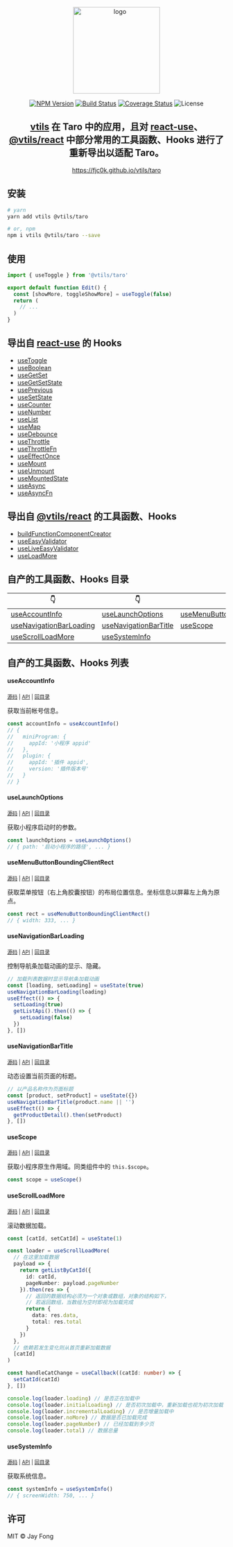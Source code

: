 <p align="center"><img width="200" src="https://raw.githubusercontent.com/fjc0k/vtils/master/logo.png" alt="logo"></p>

<p align="center"><a href="https://www.npmjs.com/package/@vtils/taro"><img src="https://badge.fury.io/js/%40vtils%2Ftaro.svg" alt="NPM Version"></a> <a href="https://travis-ci.org/fjc0k/vtils"><img src="https://travis-ci.org/fjc0k/vtils.svg?branch=master" alt="Build Status"></a> <a href="https://codecov.io/gh/fjc0k/vtils"><img src="https://codecov.io/gh/fjc0k/vtils/branch/master/graph/badge.svg" alt="Coverage Status"></a> <img src="https://badgen.net/github/license/fjc0k/vtils" alt="License"></p>

<h2 align="center"><a href="https://github.com/fjc0k/vtils/tree/master/packages/vtils">vtils</a> 在 Taro 中的应用，且对 <a href="https://github.com/streamich/react-use">react-use</a>、<a href="https://github.com/fjc0k/vtils/tree/master/packages/react">@vtils/react</a> 中部分常用的工具函数、Hooks 进行了重新导出以适配 Taro。</h2>

<p align="center">
  <a href="https://fjc0k.github.io/vtils/taro">https://fjc0k.github.io/vtils/taro</a>
</p>

## 安装

```bash
# yarn
yarn add vtils @vtils/taro

# or, npm
npm i vtils @vtils/taro --save
```

## 使用

```js
import { useToggle } from '@vtils/taro'

export default function Edit() {
  const [showMore, toggleShowMore] = useToggle(false)
  return (
    // ...
  )
}
```

<!-- TYPEDOC -->

## 导出自 <a href="https://github.com/streamich/react-use">react-use</a> 的 Hooks

- [useToggle](https://github.com/streamich/react-use/blob/master/docs/useToggle.md)
- [useBoolean](https://github.com/streamich/react-use/blob/master/docs/useBoolean.md)
- [useGetSet](https://github.com/streamich/react-use/blob/master/docs/useGetSet.md)
- [useGetSetState](https://github.com/streamich/react-use/blob/master/docs/useGetSetState.md)
- [usePrevious](https://github.com/streamich/react-use/blob/master/docs/usePrevious.md)
- [useSetState](https://github.com/streamich/react-use/blob/master/docs/useSetState.md)
- [useCounter](https://github.com/streamich/react-use/blob/master/docs/useCounter.md)
- [useNumber](https://github.com/streamich/react-use/blob/master/docs/useNumber.md)
- [useList](https://github.com/streamich/react-use/blob/master/docs/useList.md)
- [useMap](https://github.com/streamich/react-use/blob/master/docs/useMap.md)
- [useDebounce](https://github.com/streamich/react-use/blob/master/docs/useDebounce.md)
- [useThrottle](https://github.com/streamich/react-use/blob/master/docs/useThrottle.md)
- [useThrottleFn](https://github.com/streamich/react-use/blob/master/docs/useThrottleFn.md)
- [useEffectOnce](https://github.com/streamich/react-use/blob/master/docs/useEffectOnce.md)
- [useMount](https://github.com/streamich/react-use/blob/master/docs/useMount.md)
- [useUnmount](https://github.com/streamich/react-use/blob/master/docs/useUnmount.md)
- [useMountedState](https://github.com/streamich/react-use/blob/master/docs/useMountedState.md)
- [useAsync](https://github.com/streamich/react-use/blob/master/docs/useAsync.md)
- [useAsyncFn](https://github.com/streamich/react-use/blob/master/docs/useAsyncFn.md)

## 导出自 <a href="https://github.com/fjc0k/vtils/tree/master/packages/react">@vtils/react</a> 的工具函数、Hooks

- [buildFunctionComponentCreator](https://github.com/fjc0k/vtils/tree/master/packages/react#buildfunctioncomponentcreator)
- [useEasyValidator](https://github.com/fjc0k/vtils/tree/master/packages/react#useeasyvalidator)
- [useLiveEasyValidator](https://github.com/fjc0k/vtils/tree/master/packages/react#useliveeasyvalidator)
- [useLoadMore](https://github.com/fjc0k/vtils/tree/master/packages/react#useloadmore)

## 自产的工具函数、Hooks 目录
<!-- Main!目录 -->
👇 | 👇 | 👇
--- | --- | ---
[useAccountInfo](#useaccountinfo) | [useLaunchOptions](#uselaunchoptions) | [useMenuButtonBoundingClientRect](#usemenubuttonboundingclientrect)
[useNavigationBarLoading](#usenavigationbarloading) | [useNavigationBarTitle](#usenavigationbartitle) | [useScope](#usescope)
[useScrollLoadMore](#usescrollloadmore) | [useSystemInfo](#usesysteminfo) | 
<!-- Maini目录 -->

## 自产的工具函数、Hooks 列表
<!-- Main!内容 -->
#### useAccountInfo

<small>[源码](https://github.com/fjc0k/vtils/blob/master/packages/taro/src/hooks/useAccountInfo.ts#L20) | [API](https://fjc0k.github.io/vtils/taro/globals.html#useaccountinfo) | [回目录](#目录)</small>

获取当前帐号信息。

```ts
const accountInfo = useAccountInfo()
// {
//   miniProgram: {
//     appId: '小程序 appid'
//   },
//   plugin: {
//     appId: '插件 appid',
//     version: '插件版本号'
//   }
// }
```

#### useLaunchOptions

<small>[源码](https://github.com/fjc0k/vtils/blob/master/packages/taro/src/hooks/useLaunchOptions.ts#L12) | [API](https://fjc0k.github.io/vtils/taro/globals.html#uselaunchoptions) | [回目录](#目录)</small>

获取小程序启动时的参数。

```ts
const launchOptions = useLaunchOptions()
// { path: '启动小程序的路径', ... }
```

#### useMenuButtonBoundingClientRect

<small>[源码](https://github.com/fjc0k/vtils/blob/master/packages/taro/src/hooks/useMenuButtonBoundingClientRect.ts#L12) | [API](https://fjc0k.github.io/vtils/taro/globals.html#usemenubuttonboundingclientrect) | [回目录](#目录)</small>

获取菜单按钮（右上角胶囊按钮）的布局位置信息。坐标信息以屏幕左上角为原点。

```ts
const rect = useMenuButtonBoundingClientRect()
// { width: 333, ... }
```

#### useNavigationBarLoading

<small>[源码](https://github.com/fjc0k/vtils/blob/master/packages/taro/src/hooks/useNavigationBarLoading.ts#L20) | [API](https://fjc0k.github.io/vtils/taro/globals.html#usenavigationbarloading) | [回目录](#目录)</small>

控制导航条加载动画的显示、隐藏。

```ts
// 加载列表数据时显示导航条加载动画
const [loading, setLoading] = useState(true)
useNavigationBarLoading(loading)
useEffect(() => {
  setLoading(true)
  getListApi().then(() => {
    setLoading(false)
  })
}, [])
```

#### useNavigationBarTitle

<small>[源码](https://github.com/fjc0k/vtils/blob/master/packages/taro/src/hooks/useNavigationBarTitle.ts#L17) | [API](https://fjc0k.github.io/vtils/taro/globals.html#usenavigationbartitle) | [回目录](#目录)</small>

动态设置当前页面的标题。

```ts
// 以产品名称作为页面标题
const [product, setProduct] = useState({})
useNavigationBarTitle(product.name || '')
useEffect(() => {
  getProductDetail().then(setProduct)
}, [])
```

#### useScope

<small>[源码](https://github.com/fjc0k/vtils/blob/master/packages/taro/src/hooks/useScope.ts#L11) | [API](https://fjc0k.github.io/vtils/taro/globals.html#usescope) | [回目录](#目录)</small>

获取小程序原生作用域。同类组件中的 `this.$scope`。

```ts
const scope = useScope()
```

#### useScrollLoadMore

<small>[源码](https://github.com/fjc0k/vtils/blob/master/packages/taro/src/hooks/useScrollLoadMore.ts#L45) | [API](https://fjc0k.github.io/vtils/taro/globals.html#usescrollloadmore) | [回目录](#目录)</small>

滚动数据加载。

```ts
const [catId, setCatId] = useState(1)

const loader = useScrollLoadMore(
  // 在这里加载数据
  payload => {
    return getListByCatId({
      id: catId,
      pageNumber: payload.pageNumber
    }).then(res => {
      // 返回的数据结构必须为一个对象或数组，对象的结构如下，
      // 若返回数组，当数组为空时即视为加载完成
      return {
        data: res.data,
        total: res.total
      }
    })
  },
  // 依赖若发生变化则从首页重新加载数据
  [catId]
)

const handleCatChange = useCallback((catId: number) => {
  setCatId(catId)
}, [])

console.log(loader.loading) // 是否正在加载中
console.log(loader.initialLoading) // 是否初次加载中，重新加载也视为初次加载
console.log(loader.incrementalLoading) // 是否增量加载中
console.log(loader.noMore) // 数据是否已加载完成
console.log(loader.pageNumber) // 已经加载到多少页
console.log(loader.total) // 数据总量
```

#### useSystemInfo

<small>[源码](https://github.com/fjc0k/vtils/blob/master/packages/taro/src/hooks/useSystemInfo.ts#L12) | [API](https://fjc0k.github.io/vtils/taro/globals.html#usesysteminfo) | [回目录](#目录)</small>

获取系统信息。

```ts
const systemInfo = useSystemInfo()
// { screenWidth: 750, ... }
```
<!-- Maini内容 -->

## 许可

MIT ©️ Jay Fong
